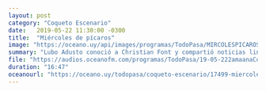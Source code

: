 ```yaml
---
layout: post
category: "Coqueto Escenario"
date:   2019-05-22 11:30:00 -0300
title:  "Miércoles de pícaros"
image: "https://oceano.uy/api/images/programas/TodoPasa/MIRCOLESPICAROS.PNG"
summary: "Lubo Adusto conoció a Christian Font y compartió noticias lindísimas. La primera es que se hizo socio de Villa Española, otro saludo de Granger y el mensaje de Jorge Baillo sobre los hinchas carboneros y los periodistas que fueron a pedir trabajo a la AUF."
file: "https://audios.oceanofm.com/programas/TodoPasa/19-05-222amaanaCoquetoescenario.mp3"
duration: "16:47"
oceanourl: "https://oceano.uy/todopasa/coqueto-escenario/17499-miercoles-de-picaros"
---
```

  
